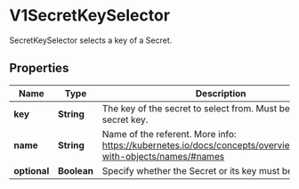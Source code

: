 

# V1SecretKeySelector

SecretKeySelector selects a key of a Secret.
## Properties

Name | Type | Description | Notes
------------ | ------------- | ------------- | -------------
**key** | **String** | The key of the secret to select from.  Must be a valid secret key. | 
**name** | **String** | Name of the referent. More info: https://kubernetes.io/docs/concepts/overview/working-with-objects/names/#names |  [optional]
**optional** | **Boolean** | Specify whether the Secret or its key must be defined |  [optional]



